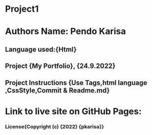 # Project1
# Authors Name: Pendo Karisa
## Language used:{Html}
## Project {My Portfolio}, {24.9.2022}
## Project Instructions {Use Tags,html language ,CssStyle,Commit & Readme.md}
# Link to live site on GitHub Pages:
### License{Copyright (c) {2022} **{pkarisa}**}






